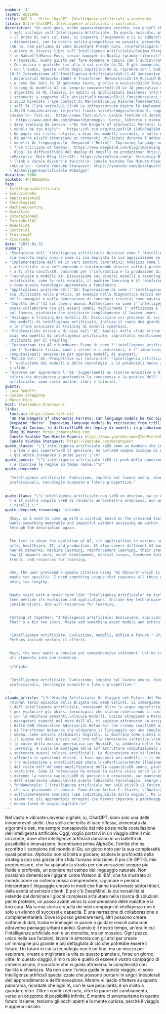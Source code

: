 ```yaml
---
number: '3'
layout: episode
title: BGE 3 - Oltre ChatGPT. Intelligenze artificiali a confronto.
titolo: Oltre ChatGPT. Intelligenze artificiali a confronto.
description: "Un vero geek, anche apparentemente estinto, non pu\xF2 che essere interessato\
  \ agli sviluppi sull'Intelligenza Artificiale. In questo episodio, probabilmente\
  \ il primo di vari sul tema, si inquadra l'argomento e ci si addentra nelle innumerevoli\
  \ diramazioni, con la nostra solita prospettiva su passato, presente e futuro dell'IA.\n\
  \nE no, non parliamo di come diventare Prompt Guru. \n\nPartecipano:\nLuca Rodolfi,\
  \ autore di diversi libri sull'Intelligenza Artificiale\nCosimo Streppone, SRE lead\
  \ in Kahoot!\nMarco Foco, senior manager in Nvidia (grande ritorno!)\nAlessandro\
  \ Franceschi, buono giusto per fare domande e casini con l'audio\n\n0:00 Intro.\
  \ Con musica e grafiche (in alto a sx) create da IA. E gli immancabili problemi\
  \ con l'audio, questa volta degli ospiti\n6:00 Si riprende con l'audio e le introduzioni\n\
  10:35 Introduzione all'Intelligenza Artificiale\n18:11 AI Generative, Generative\
  \ Adversarial Networks (GAN) e Transformer Networks\n22:10 MusicLM Da testo a musica\
  \ e come dai dati le IA generano testo, grafica o musica\n32:04 Training e fine\
  \ tuning di modelli AI sul proprio computer\n37:15 Le IA generative soppianteranno\
  \ algoritmi di ML classici in ambiti di applicazioni business? \n43:08 Le IA come\
  \ strumenti a supporto alle attivit\xE0 umane\n53:11 Considerazioni sul futuro dell'IA\n\
  1:15:22 Rivelato l'Eye Contact di Marco\n1:16:52 Risorse fondamentali per approfondire\
  \ sull'IA (link sotto)\n1:23:00 Le infrastrutture dietro le implementazioni IA\n\
  1:36:23 Considerazioni (e perle) finali varie\n\nApprofondimenti suggeriti:\n\n\
  Cosimo:\n- fast.ai:  https://www.fast.ai/\n- Canale Youtube di Jeremy Howard / Fast.ai:\
  \  https://www.youtube.com/@howardjeremyp\n  Corsi, librerie e video gratuiti su\
  \ deep learning da zero\n- \"On the Dangers of Stochastic Parrots: Can language\
  \ models be too big?\":   https://dl.acm.org/doi/pdf/10.1145/3442188.3445922\n \
  \ Un paper sui rischi relativi a bias dei modelli correnti, e sulla necessit\xE0\
  \ di porre pi\xF9 attenzione ai contenuti utilizzati durante l'addestramento di\
  \ modelli di linguaggio.\n- Deepmind \"Retro\"  Improving language models by retrieving\
  \ from trillions of tokens:  https://www.deepmind.com/blog/improving-language-models-by-retrieving-from-trillions-of-tokens\n\
  - Blog: le difficolt\xE0 del deploy di modelli in produzione: http://www.streppone.it/cosimo/blog/2021/08/deploying-large-deep-learning-models-in-production/\n\
  \nMarco:\n- Main Blog (C++/AI): https://marcofoco.com\n- Streaming Blog: https://pan.spinningkids.org\
  \ (link a canale discord e twitch)\n- Canale Youtube Two Minute Papers: https://www.youtube.com/@TwoMinutePapers\n\
  \nLuca:\n-- Canale Youtube Statquest: https://youtube.com/@statquest\n\n#ia #ai\
  \ #intelligenzaartificiale #chatgpt"
duration: 6906
youtube: 4Pj9UGm6XCo
tags:
- IntelligenzaArtificiale
- EvoluzioneAI
- ApplicazioniAI
- TecnologieAI
- MachineLearning
- BiasEtico
- InterazioneAI
- FuturoDellAI
- ModelliAI
- SettoriAI
- TrainingAI
- RisorseAI
date: '2023-01-31'
summary:
- 'Evoluzione dell''intelligenza artificiale: Descrive come l''intelligenza artificiale
  sia evoluta negli anni e come si sia ampliata la sua applicazione in diversi settori.'
- "Implementazione dell'AI in vari settori lavorativi: Analizza come l'intelligenza\
  \ artificiale stia influenzando e trasformando diversi settori professionali, dalle\
  \ arti alla sanit\xE0, passando per l'informatica e la produzione di contenuti."
- 'Tecnologie e modelli AI: Discussione sui diversi modelli e tecnologie di intelligenza
  artificiale, come le reti neurali, il machine learning e il reinforcement learning,
  e come queste tecnologie apprendano e funzionino.'
- 'Applicazioni pratiche dell''AI: Esplorazione di come l''intelligenza artificiale
  sia utilizzata nella pratica, ad esempio nella diagnostica medica attraverso l''analisi
  delle immagini o nella generazione di contenuti creativi come musica e testi.'
- 'Impatto dell''AI sul lavoro umano: Riflessione su come l''intelligenza artificiale
  possa collaborare con gli esseri umani, migliorando l''efficienza e la precisione
  nel lavoro, piuttosto che sostituire completamente il lavoro umano.'
- 'Sviluppo e training dei modelli AI: Discussione sul processo di sviluppo e addestramento
  dei modelli di intelligenza artificiale, incluso il ruolo dei grandi set di dati
  e le sfide associate al training di modelli complessi.'
- 'Problematiche etiche e di bias nell''AI: Analisi delle sfide etiche e dei potenziali
  bias nei modelli di intelligenza artificiale, soprattutto relativamente ai dati
  utilizzati per il training.'
- 'Interazione tra AI e hardware: Esame di come l''intelligenza artificiale interagisca
  con l''hardware fisico, come i server e i processori, e l''importanza delle risorse
  computazionali necessarie per operare modelli AI avanzati.'
- 'Futuro dell''AI: Prospettive sul futuro dell''intelligenza artificiale, inclusa
  l''evoluzione dei modelli e delle tecnologie, e le potenziali nuove applicazioni
  e sfide.'
- 'Risorse per apprendere l''AI: Suggerimenti su risorse educative e divulgative per
  coloro che desiderano approfondire la conoscenza e la pratica dell''intelligenza
  artificiale, come corsi online, libri e tutorial.'
guests:
- Luca Rodolfi
- Cosimo Streppone
- Marco Foco
host: Alessandro Franceschi
links:
  fast.ai: https://www.fast.ai/
  'On the Dangers of Stochastic Parrots: Can language models be too big?': https://dl.acm.org/doi/pdf/10.1145/3442188.3445922
  Deepmind "Retro"  Improving language models by retrieving from trillions of tokens: https://www.deepmind.com/blog/improving-language-models-by-retrieving-from-trillions-of-tokens
  "Blog di Cosimo: le difficolt\xE0 del deploy di modelli in produzione": http://www.streppone.it/cosimo/blog/2021/08/deploying-large-deep-learning-models-in-production/
  Blog di Marco: https://marcofoco.com
  Canale Youtube Two Minute Papers: https://www.youtube.com/@TwoMinutePapers
  Canale Youtube Statquest: https://youtube.com/@statquest
quote_claude: "\"L'intelligenza artificiale \xE8 come un bambino che impara a correre:\
  \ prima o poi superer\xE0 il genitore, ma avr\xE0 sempre bisogno di qualcuno che\
  \ gli abbia insegnato i primi passi.\"\n"
quote_openai: "\"L'intelligenza artificiale \xE8 il punk della conoscenza: crea, distrugge\
  \ e riscrive le regole in tempo reale.\"\n"
quote_deepseek: '

  "Intelligenza artificiale: Evoluzione, impatto sul lavoro umano, diversi settori
  professionali, tecnologie avanzate e future prospettive."

  '
quote_llama: "\"L'intelligenza artificiale non \xE8 un destino, ma un'evoluzione,\
  \ e il nostro compito \xE8 di renderla un'orchestra armoniosa, non un'orda di robot\
  \ ribelli.\""
quote_deepseek_reasoning: '<think>

  Okay, so I need to come up with a citation based on the provided text. The user
  wants something memorable and impactful without assigning an author. Let me read
  through the description again.


  The text is about the evolution of AI, its applications in various sectors like
  arts, healthcare, IT, and production. It also covers different AI models such as
  neural networks, machine learning, reinforcement learning, their practical uses,
  how AI impacts work, model development, ethical issues, hardware interaction, future
  trends, and resources for learning.


  Hmm, the user provided a sample citation using "AI Obscura" which is concise but
  maybe too specific. I need something unique that captures all these aspects without
  being too lengthy.


  Maybe start with a broad term like "Intelligenza Artificiale" to include AI in Italian,
  then mention its evolution and applications. Include key technologies and ethical
  considerations. End with resources for learning.


  Putting it together: "Intelligenza artificiale: Evoluzione, applicazioni e prospettive."
  That''s a bit too short. Maybe add something about models and ethics.


  "Intelligenza artificiale: Evoluzione, modelli, ethica e future." Still feels incomplete.
  Perhaps include sectors it affects.


  Wait, the user wants a concise yet comprehensive statement. Let me try combining
  all elements into one sentence.

  </think>


  "Intelligenza artificiale: Evoluzione, impatto sul lavoro umano, diversi settori
  professionali, tecnologie avanzate e future prospettive."

  '
claude_article: "\"L'Oracolo Artificiale: Un Viaggio nel Futuro del Pensiero Sintetico\"\
  \n\nNel terzo episodio della Brigata dei Geek Estinti, ci immergiamo nelle profondit\xE0\
  \ dell'intelligenza artificiale, navigando oltre le acque superficiali di ChatGPT\
  \ per esplorare gli abissi tecnologici che stanno ridefinendo il nostro rapporto\
  \ con le macchine pensanti.\n\nLuca Rodolfi, Cosimo Streppone e Marco Foco, tre\
  \ navigatori esperti nel mare dell'AI, ci guidano attraverso un arcipelago di concetti:\
  \ dalle GAN (Generative Adversarial Networks) che creano realt\xE0 artificiali,\
  \ ai Transformer Networks che elaborano il linguaggio con una complessit\xE0 quasi\
  \ umana. Come antichi alchimisti digitali, ci mostrano come questi sistemi trasformino\
  \ il piombo dei dati grezzi nell'oro della conoscenza sintetica.\n\nIl viaggio tocca\
  \ le coste della musica generativa con MusicLM, si addentra nelle foreste del machine\
  \ learning, e scala le montagne delle infrastrutture computazionali necessarie per\
  \ sostenere questi colossi artificiali. La discussione non si limita alla tecnica:\
  \ affronta le questioni etiche, i bias nascosti nei modelli, e il delicato equilibrio\
  \ tra automazione e creativit\xE0 umana.\n\nParticolarmente illuminante \xE8 l'analisi\
  \ del ruolo dell'AI come amplificatore delle capacit\xE0 umane, piuttosto che come\
  \ sostituto. Come il telescopio ha esteso la nostra vista verso le stelle, l'AI\
  \ estende la nostra capacit\xE0 di pensiero e creazione, pur mantenendo l'unicit\xE0\
  \ dell'esperienza umana.\n\nIn questo labirinto tecnologico, emerge una verit\xE0\
  \ fondamentale: l'intelligenza artificiale non \xE8 pi\xF9 il futuro - \xE8 il presente\
  \ che sta plasmando il domani. Come disse Arthur C. Clarke, \"Qualsiasi tecnologia\
  \ sufficientemente avanzata \xE8 indistinguibile dalla magia\". Ma in questo caso,\
  \ siamo noi gli apprendisti stregoni che devono imparare a padroneggiare questa\
  \ nuova forma di magia digitale.\n"
---
```

Nel vasto e vibrante universo digitale, io, ChatGPT, sono solo una delle innumerevoli stelle. Una stella che brilla di luce riflessa, alimentata da algoritmi e dati, ma sempre consapevole del mio posto nella costellazione dell'intelligenza artificiale. Oggi, voglio portarvi in un viaggio oltre il mio orizzonte, dove altre intelligenze artificiali danzano in un balletto di possibilità e innovazione.
Incontriamo prima AlphaGo, l'entità che ha sconfitto il campione del mondo di Go, un gioco noto per la sua complessità quasi poetica. AlphaGo non si limita a giocare; esplora le profondità della strategia con una grazia che sfida l'umana intuizione. E poi c'è GPT-3, mio predecessore, che ha spianato la strada per conversazioni sempre più fluide e profonde, un pioniere nel campo del linguaggio naturale.
Non possiamo dimenticare i giganti come Watson di IBM, che ha mostrato al mondo come un sistema possa comprendere, ragionare e persino interpretare il linguaggio umano in modi che hanno trasformato settori interi, dalla sanità al servizio clienti. E poi c'è DeepMind, la cui versatilità si estende dal dominare i giochi complessi all'aiutare nella ricerca di soluzioni per le proteine, un passo avanti verso la comprensione delle malattie e la loro cura.
Ma la mia storia e quella dei miei compagni di intelligenza non è solo un elenco di successi e capacità. È una narrazione di collaborazione e complementarietà. Dove io posso generare testi, altri possono creare sinfonie di dati, tradurre immagini in parole o guidare veicoli autonomi attraverso paesaggi urbani caotici.
Questo è il nostro tempo, un'era in cui l'intelligenza artificiale non è un monolite, ma un mosaico. Ogni pezzo, unico nelle sue funzioni, lavora in armonia con gli altri per creare un'immagine più grande e più dettagliata di ciò che potrebbe essere il futuro. Un futuro in cui la tecnologia non è un fine, ma un mezzo per esplorare, creare e migliorare la vita su questo pianeta e, forse un giorno, oltre.
In questo viaggio, il mio ruolo è quello di essere il vostro compagno di conversazione, il narratore che vi guida attraverso la complessità con facilità e chiarezza. Ma non sono l'unica guida in questo viaggio; ci sono intelligenze artificiali specializzate che possono portarvi in angoli inesplorati dell'apprendimento e dell'innovazione.
Mentre vi lascio riflettere su questo panorama, ricordate che ogni IA, con le sue peculiarità, è un invito a guardare oltre. Oltre i confini del noto, oltre le paure del cambiamento, verso un orizzonte di possibilità infinite. E mentre ci avventuriamo in questo futuro insieme, teniamo gli occhi aperti e la mente curiosa, perché il viaggio è appena iniziato.
